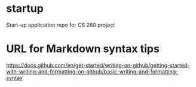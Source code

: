 # startup
Start-up application repo for CS 260 project


# URL for Markdown syntax tips
https://docs.github.com/en/get-started/writing-on-github/getting-started-with-writing-and-formatting-on-github/basic-writing-and-formatting-syntax
